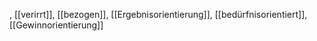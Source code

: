 , [[verirrt]], [[bezogen]], [[Ergebnisorientierung]], [[bedürfnisorientiert]], [[Gewinnorientierung]]